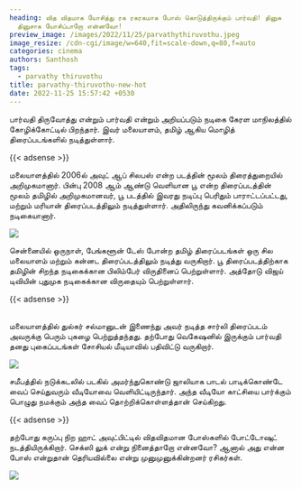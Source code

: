 ```yaml
---
heading: வித விதமாக யோசித்து ரக ரகரகமாக போஸ் கொடுத்திருக்கும் பார்வதி! தினுசு
  தினுசாக யோசிப்பாறோ என்னவோ!
preview_image: /images/2022/11/25/parvathythiruvothu.jpeg
image_resize: /cdn-cgi/image/w=640,fit=scale-down,q=80,f=auto
categories: cinema
authors: Santhosh
tags:
  - parvathy thiruvothu
title: parvathy-thiruvothu-new-hot
date: 2022-11-25 15:57:42 +0530
---
```

பார்வதி திருவோத்து என்றும் பார்வதி என்றும் அறியப்படும் நடிகை கேரள மாநிலத்தில் கோழிக்கோட்டில் பிறந்தார். இவர் மலையாளம், தமிழ் ஆகிய மொழித் திரைப்படங்களில் நடித்துள்ளார்.

{{< adsense >}}


மலையாளத்தில் 2006ல் அவுட் ஆப் சிலபஸ் என்ற படத்தின் மூலம் திரைத்துறையில் அறிமுகமானார். பின்பு 2008 ஆம் ஆண்டு வெளியான பூ என்ற திரைப்படத்தின் மூலம் தமிழில் அறிமுகமானவர், பூ படத்தில் இவரது நடிப்பு பெரிதும் பாராட்டப்பட்டது, மற்றும் மரியான் திரைப்படத்திலும் நடித்துள்ளார். அதிலிருந்து கவனிக்கப்படும் நடிகையானார். 

![](/images/2022/11/25/parvathy-thiruvothu-new-hot.jpeg)

சென்னையில் ஒருநாள், பேங்களூன் டேஸ் போன்ற தமிழ் திரைப்படங்கள் ஒரு சில மலையாளம் மற்றும் கன்னட  திரைப்படத்திலும் நடித்து வருகிறார்.
பூ திரைப்படத்திற்காக தமிழின் சிறந்த நடிகைக்கான பிலிம்பேர் விருதினைப் பெற்றுள்ளார். அத்தோடு விஜய் டிவியின் புதுமுக நடிகைக்கான விருதையும் பெற்றுள்ளார்.

{{< adsense >}}

\
மலையாளத்தில் துல்கர் சல்மானுடன் இணைந்து அவர் நடித்த சார்லி திரைப்படம் அவருக்கு பெரும் புகழை பெற்றுத்தந்தது. தற்போது வெகேஷனில் இருக்கும் பார்வதி தனது புகைப்படங்கள் சோசியல் மீடியாவில் பதிவிட்டு வருகிறார்.


![](/images/2022/11/25/parvathy-thiruvothu-new-hot2.jpeg)

சமீபத்தில் நடுக்கடலில் படகில் அமர்ந்துகொண்டு ஜாலியாக பாடல் பாடிக்கொண்டே வைப் செய்துவரும் வீடியோவை வெளியிட்டிருந்தார். அந்த வீடியோ காட்சியை பார்க்கும் பொழுது நமக்கும் அந்த வைப் தொற்றிக்கொள்ளத்தான் செய்கிறது. 

{{< adsense >}}


தற்போது கருப்பு நிற ஹாட் அவுட்பிட்டில் விதவிதமான போஸ்களில் போட்டோஷுட் நடத்தியிருக்கிறார். செக்ஸி லுக் என்று நினைத்தாறோ என்னவோ? ஆனால் அது என்ன போஸ் என்றுதான் தெரியவில்லை என்று முனுமுனுக்கின்றனர் ரசிகர்கள்.

![](/images/2022/11/25/parvathy-thiruvothu-new-hot66.jpeg)